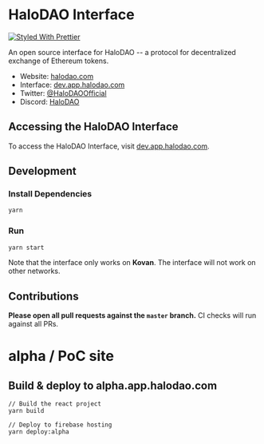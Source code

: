 # HaloDAO Interface

[![Styled With Prettier](https://img.shields.io/badge/code_style-prettier-ff69b4.svg)](https://prettier.io/)

An open source interface for HaloDAO -- a protocol for decentralized exchange of Ethereum tokens.

- Website: [halodao.com](https://halodao.com/)
- Interface: [dev.app.halodao.com](https://dev.app.halodao.com)
- Twitter: [@HaloDAOOfficial](https://twitter.com/HaloDAOFinance)
- Discord: [HaloDAO](https://discord.gg/uAgZvXg7)

## Accessing the HaloDAO Interface

To access the HaloDAO Interface, visit [dev.app.halodao.com](https://dev.app.halodao.com).

## Development

### Install Dependencies

```bash
yarn
```

### Run

```bash
yarn start
```

Note that the interface only works on **Kovan**.
The interface will not work on other networks.

## Contributions

**Please open all pull requests against the `master` branch.**
CI checks will run against all PRs.

# alpha / PoC site

## Build & deploy to alpha.app.halodao.com

```
// Build the react project
yarn build

// Deploy to firebase hosting
yarn deploy:alpha
```
